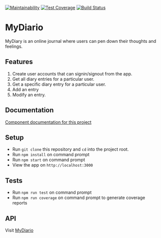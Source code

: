 [![Maintainability](https://api.codeclimate.com/v1/badges/16a8e3bda17be6f2528e/maintainability)](https://codeclimate.com/github/AmosWels/My-Diary-frontend/maintainability)
[![Test Coverage](https://api.codeclimate.com/v1/badges/16a8e3bda17be6f2528e/test_coverage)](https://codeclimate.com/github/AmosWels/My-Diary-frontend/test_coverage)
[![Build Status](https://travis-ci.org/AmosWels/My-Diary-frontend.svg?branch=develop)](https://travis-ci.org/AmosWels/My-Diary-frontend)
# MyDiario

MyDiary is an online journal where users can pen down their thoughts and feelings. 

## Features

1. Create user accounts that can signin/signout from the app. 
2. Get all diary entries for a particular user.
3. Get a specific diary entry for a particular user.
4. Add an entry
5. Modify an entry.

## Documentation

[Component documentation for this project]()

## Setup

* Run `git clone` this repository and `cd` into the project root.
* Run `npm install` on command prompt
* Run `npm start` on command prompt
* View the app on `http://localhost:3000`

## Tests

* Run `npm run test` on command prompt
* Run `npm run coverage` on command prompt to generate coverage reports


## API
Visit [MyDiario](https://amoswels.github.io/My-Diary-frontend/)
